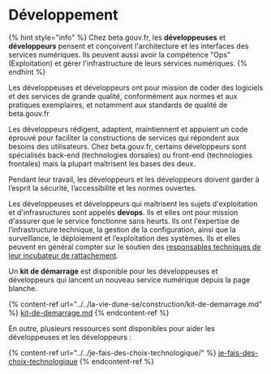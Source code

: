 # Développement

{% hint style="info" %}
Chez beta.gouv.fr, les **développeuses** et **développeurs** pensent et conçoivent l'architecture et les interfaces des services numériques. Ils peuvent aussi avoir la compétence "Ops" (Exploitation) et gérer l'infrastructure de leurs services numériques.
{% endhint %}

Les développeuses et développeurs ont pour mission de coder des logiciels et des services de grande qualité, conformément aux normes et aux pratiques exemplaires, et notamment aux standards de qualité de beta.gouv.fr

Les développeurs rédigent, adaptent, maintiennent et appuient un code éprouvé pour faciliter la constructions de services qui répondent aux besoins des utilisateurs. Chez beta.gouv.fr, certains développeurs sont spécialisés back-end (technologies dorsales) ou front-end (technologies frontales) mais la plupart maîtrisent les bases des deux.

Pendant leur travail, les développeurs et les développeurs doivent garder à l’esprit la sécurité, l’accessibilité et les normes ouvertes.

Les développeuses et développeurs qui maîtrisent les sujets d'exploitation et d'infrasructures sont appelés **devops**. Ils et elles ont pour mission d'assurer que le service fonctionne sans heurts. Ils ont l'expertise de l’infrastructure technique, la gestion de la configuration, ainsi que la surveillance, le déploiement et l’exploitation des systèmes. Ils et elles peuvent en général compter sur le soutien des [responsables techniques de leur incubateur de rattachement](responsables-dincubateur.md).

Un **kit de démarrage** est disponible pour les développeuses et développeurs qui lancent un nouveau service numérique depuis la page blanche.

{% content-ref url="../../la-vie-dune-se/construction/kit-de-demarrage.md" %}
[kit-de-demarrage.md](../../la-vie-dune-se/construction/kit-de-demarrage.md)
{% endcontent-ref %}

En outre, plusieurs ressources sont disponibles pour aider les développeuses et les développeurs :

{% content-ref url="../../je-fais-des-choix-technologique/" %}
[je-fais-des-choix-technologique](../../je-fais-des-choix-technologique/)
{% endcontent-ref %}
